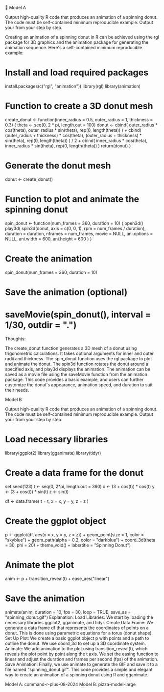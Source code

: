 

Model A

Output high-quality R code that produces an animation of a spinning donut. The code must be self-contained minimum reproducible example. Output your from your step by step.



Creating an animation of a spinning donut in R can be achieved using the rgl package for 3D graphics and the animation package for generating the animation sequence. Here's a self-contained minimum reproducible example:


# Install and load required packages
install.packages(c("rgl", "animation"))
library(rgl)
library(animation)

# Function to create a 3D donut mesh
create_donut <- function(inner_radius = 0.5, outer_radius = 1, thickness = 0.3) {
  theta <- seq(0, 2 * pi, length.out = 100)
  donut <- cbind(
    outer_radius * cos(theta),
    outer_radius * sin(theta),
    rep(0, length(theta))
  ) + cbind(
    (outer_radius + thickness) * cos(theta),
    (outer_radius + thickness) * sin(theta),
    rep(0, length(theta))
  ) / 2 + cbind(
    inner_radius * cos(theta),
    inner_radius * sin(theta),
    rep(0, length(theta))
  )
  return(donut)
}

# Generate the donut mesh
donut <- create_donut()

# Function to plot and animate the spinning donut
spin_donut <- function(num_frames = 360, duration = 10) {
  open3d()
  play3d(
    spin3d(donut, axis = c(0, 0, 1), rpm = num_frames / duration),
    duration = duration,
    nframes = num_frames,
    movie = NULL,
    ani.options = NULL,
    ani.width = 600,
    ani.height = 600
  )
}

# Create the animation
spin_donut(num_frames = 360, duration = 10)

# Save the animation (optional)
# saveMovie(spin_donut(), interval = 1/30, outdir = ".")
Thoughts:

The create_donut function generates a 3D mesh of a donut using trigonometric calculations. It takes optional arguments for inner and outer radii and thickness.
The spin_donut function uses the rgl package to plot and animate the donut. The spin3d function rotates the donut around a specified axis, and play3d displays the animation.
The animation can be saved as a movie file using the saveMovie function from the animation package.
This code provides a basic example, and users can further customize the donut's appearance, animation speed, and duration to suit their needs.

Model B

Output high-quality R code that produces an animation of a spinning donut. The code must be self-contained minimum reproducible example. Output your from your step by step.




# Load necessary libraries
library(ggplot2)
library(gganimate)
library(tidyr)

# Create a data frame for the donut
set.seed(123)
t <- seq(0, 2*pi, length.out = 360)
x <- (3 + cos(t)) * cos(t)
y <- (3 + cos(t)) * sin(t)
z <- sin(t)

df <- data.frame(
  t = t,
  x = x,
  y = y,
  z = z
)

# Create the ggplot object
p <- ggplot(df, aes(x = x, y = y, z = z)) +
  geom_point(size = 1, color = "skyblue") +
  geom_path(alpha = 0.2, color = "darkblue") +
  coord_3d(theta = 30, phi = 20) +
  theme_void() +
  labs(title = "Spinning Donut")

# Animate the plot
anim <- p +
  transition_reveal(t) +
  ease_aes("linear")

# Save the animation
animate(anim, duration = 10, fps = 30, loop = TRUE, save_as = "spinning_donut.gif")
Explanation:
Load Libraries: We start by loading the necessary libraries ggplot2, gganimate, and tidyr.
Create Data Frame: We generate a data frame df that represents the coordinates of points on a donut. This is done using parametric equations for a torus (donut shape).
Set Up Plot: We create a basic ggplot object p with points and a path to outline the donut. We use coord_3d to set up a 3D coordinate system.
Animate: We add animation to the plot using transition_reveal(t), which reveals the plot point by point along the t axis. We set the easing function to linear and adjust the duration and frames per second (fps) of the animation.
Save Animation: Finally, we use animate to generate the GIF and save it to a file named "spinning_donut.gif".
This code provides a simple and elegant way to create an animation of a spinning donut using R and gganimate.


Model A: command-r-plus-08-2024
Model B: pizza-model-large
